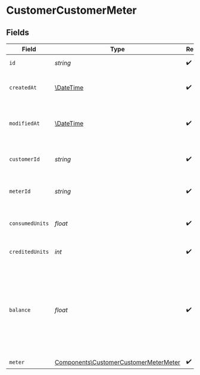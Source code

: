 # CustomerCustomerMeter


## Fields

| Field                                                                                                   | Type                                                                                                    | Required                                                                                                | Description                                                                                             | Example                                                                                                 |
| ------------------------------------------------------------------------------------------------------- | ------------------------------------------------------------------------------------------------------- | ------------------------------------------------------------------------------------------------------- | ------------------------------------------------------------------------------------------------------- | ------------------------------------------------------------------------------------------------------- |
| `id`                                                                                                    | *string*                                                                                                | :heavy_check_mark:                                                                                      | The ID of the object.                                                                                   |                                                                                                         |
| `createdAt`                                                                                             | [\DateTime](https://www.php.net/manual/en/class.datetime.php)                                           | :heavy_check_mark:                                                                                      | Creation timestamp of the object.                                                                       |                                                                                                         |
| `modifiedAt`                                                                                            | [\DateTime](https://www.php.net/manual/en/class.datetime.php)                                           | :heavy_check_mark:                                                                                      | Last modification timestamp of the object.                                                              |                                                                                                         |
| `customerId`                                                                                            | *string*                                                                                                | :heavy_check_mark:                                                                                      | The ID of the customer.                                                                                 | 992fae2a-2a17-4b7a-8d9e-e287cf90131b                                                                    |
| `meterId`                                                                                               | *string*                                                                                                | :heavy_check_mark:                                                                                      | The ID of the meter.                                                                                    | d498a884-e2cd-4d3e-8002-f536468a8b22                                                                    |
| `consumedUnits`                                                                                         | *float*                                                                                                 | :heavy_check_mark:                                                                                      | The number of consumed units.                                                                           | 25                                                                                                      |
| `creditedUnits`                                                                                         | *int*                                                                                                   | :heavy_check_mark:                                                                                      | The number of credited units.                                                                           | 100                                                                                                     |
| `balance`                                                                                               | *float*                                                                                                 | :heavy_check_mark:                                                                                      | The balance of the meter, i.e. the difference between credited and consumed units. Never goes negative. | 75                                                                                                      |
| `meter`                                                                                                 | [Components\CustomerCustomerMeterMeter](../../Models/Components/CustomerCustomerMeterMeter.md)          | :heavy_check_mark:                                                                                      | N/A                                                                                                     |                                                                                                         |